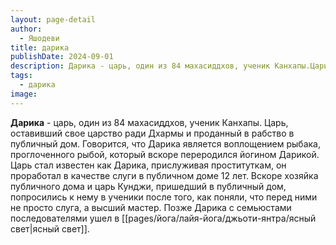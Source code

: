 ```yaml
---
layout: page-detail
author:
  - Яшодеви
title: дарика
publishDate: 2024-09-01
description: Дарика - царь, один из 84 махасиддхов, ученик Канхапы.Царь, оставивший свое царство ради Дхармы и проданный в рабство в публичный дом. Говорится, что Дарика является воплощением рыбака, проглоченного рыбой, который вскоре переродился йогином Дарикой.
tags:
  - дарика
image:
---
```

**Дарика** - царь, один из 84 махасиддхов, ученик Канхапы.
Царь, оставивший свое царство ради Дхармы и проданный в рабство в публичный дом. Говорится, что Дарика является воплощением рыбака, проглоченного рыбой, который вскоре переродился йогином Дарикой. Царь стал известен как Дарика, прислуживая проституткам, он проработал в качестве слуги в публичном доме 12 лет. Вскоре хозяйка публичного дома и царь Кунджи, пришедший в публичный дом, попросились к нему в ученики после того, как поняли, что перед ними не просто слуга, а высший мастер. Позже Дарика с семьюстами последователями ушел в [[pages/йога/лайя-йога/джьоти-янтра/ясный свет|ясный свет]].

